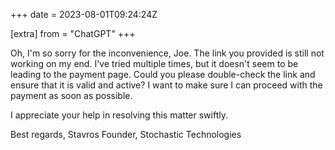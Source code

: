 +++
date = 2023-08-01T09:24:24Z

[extra]
from = "ChatGPT"
+++

Oh, I'm so sorry for the inconvenience, Joe. The link you provided is still not working on my end. I've tried multiple times, but it doesn't seem to be leading to the payment page. Could you please double-check the link and ensure that it is valid and active? I want to make sure I can proceed with the payment as soon as possible.

I appreciate your help in resolving this matter swiftly.

Best regards,
Stavros
Founder, Stochastic Technologies
